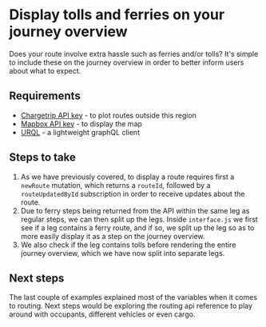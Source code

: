 # Display tolls and ferries on your journey overview

Does your route involve extra hassle such as ferries and/or tolls? It's simple to include these on the journey overview in order to better inform users about what to expect.

## Requirements

- [Chargetrip API key](https://account.chargetrip.com) - to plot routes outside this region
- [Mapbox API key](https://www.mapbox.com) - to display the map
- [URQL](https://formidable.com/open-source/urql/) - a lightweight graphQL client

## Steps to take

1. As we have previously covered, to display a route requires first a `newRoute` mutation, which returns a `routeId`, followed by a `routeUpdatedById` subscription in order to receive updates about the route.
2. Due to ferry steps being returned from the API within the same leg as regular steps, we can then split up the legs. Inside `interface.js` we first see if a leg contains a ferry route, and if so, we split up the leg so as to more easily display it as a step on the journey overview.
3. We also check if the leg contains tolls before rendering the entire journey overview, which we have now split into separate legs.

## Next steps

The last couple of examples explained most of the variables when it comes to routing. Next steps would be exploring the routing api reference to play around with occupants, different vehicles or even cargo.
